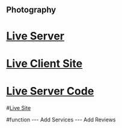## Photography 

# [Live Server](https://photo-server-peach.vercel.app/)
# [Live Client Site](https://github.com/Porgramming-Hero-web-course/b6a11-service-review-client-side-mdfaysal22)
# [Live Server Code](https://github.com/Porgramming-Hero-web-course/b6a11-service-review-server-side-mdfaysal22)


#[Live Site]()


#function
--- Add Services
--- Add Reviews


